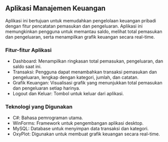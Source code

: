 ## Aplikasi Manajemen Keuangan ##
Aplikasi ini bertujuan untuk memudahkan pengelolaan keuangan pribadi dengan fitur pencatatan pemasukan dan pengeluaran. Aplikasi ini memungkinkan pengguna untuk memantau saldo, melihat total pemasukan dan pengeluaran, serta menampilkan grafik keuangan secara real-time.

### Fitur-fitur Aplikasi
- Dashboard: Menampilkan ringkasan total pemasukan, pengeluaran, dan saldo saat ini.
- Transaksi: Pengguna dapat menambahkan transaksi pemasukan dan pengeluaran, lengkap dengan kategori, jumlah, dan catatan.
- Grafik Keuangan: Visualisasi grafik yang menunjukkan total pemasukan dan pengeluaran setiap harinya.
- Logout dan Keluar: Tombol untuk keluar dari aplikasi.

### Teknologi yang Digunakan
- C#: Bahasa pemrograman utama.
- WinForms: Framework untuk pengembangan aplikasi desktop.
- MySQL: Database untuk menyimpan data transaksi dan kategori.
- OxyPlot: Digunakan untuk membuat grafik keuangan secara real-time.
